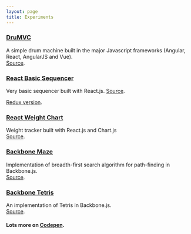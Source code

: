 ```yaml
---
layout: page
title: Experiments
---
```


<h3><a href="http://drumvc.com" target="_blank">DruMVC</a></h3>

A simple drum machine built in the major Javascript frameworks (Angular, React, AngularJS and Vue).<br>
<a href="https://github.com/drumvc" target="_blank">Source</a>.

<h3><a href="http://unlikenesses.com/react-sequencer" target="_blank">React Basic Sequencer</a></h3>

Very basic sequencer built with React.js. <a href="https://github.com/unlikenesses/react-sequencer" target="_blank">Source</a>.

<a href="https://github.com/unlikenesses/react-sequencer-redux" target="_blank">Redux version</a>.

<h3><a href="https://github.com/unlikenesses/react-weight-chart" target="_blank">React Weight Chart</a></h3>

Weight tracker built with React.js and Chart.js<br>
<a href="https://github.com/unlikenesses/react-weight-chart" target="_blank">Source</a>.

<h3><a href="http://unlikenesses.github.io/backbone-maze/" target="_blank">Backbone Maze</a></h3>

Implementation of breadth-first search algorithm for path-finding in Backbone.js.<br>
<a href="https://github.com/unlikenesses/backbone-maze" target="_blank">Source</a>.

<h3><a href="https://unlikenesses.github.io/backbone-tetris/" target="_blank">Backbone Tetris</a></h3>

An implementation of Tetris in Backbone.js.<br>
<a href="https://github.com/unlikenesses/backbone-tetris" target="_blank">Source</a>.

<h4>Lots more on <a href="https://codepen.io/unlikenesses/pens/public" target="_blank">Codepen</a>.</h4>



